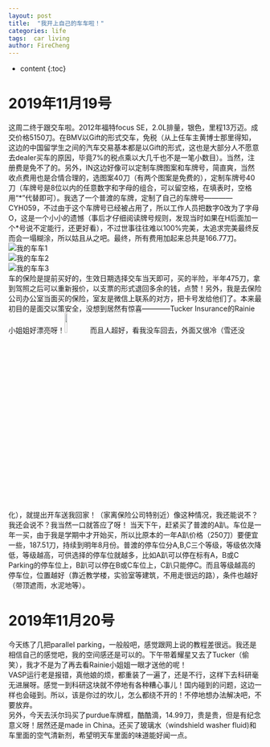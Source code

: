 ```yaml
---
layout: post
title:  "我开上自己的车车啦！"
categories: life
tags:  car living  
author: FireCheng
---
```


* content
{:toc}

# 2019年11月19号  

这周二终于跟交车啦。2012年福特focus SE，2.0L排量，银色，里程13万迈。成交价格5150刀。在BMV以Gift的形式交车，免税（从上任车主黄博士那里得知，这边的中国留学生之间的汽车交易基本都是以Gift的形式，这也是大部分人不愿意去dealer买车的原因，毕竟7%的税点乘以大几千也不是一笔小数目）。当然，注册费是免不了的。另外，IN这边好像可以定制车牌图案和车牌号，简直爽，当然收点费用也是合情合理的，选图案40刀（有两个图案是免费的），定制车牌号40刀（车牌号是8位以内的任意数字和字母的组合，可以留空格，在填表时，空格用“\*”代替即可）。我选了一个普渡的车牌，定制了自己的车牌号————CYH059，不过由于这个车牌号已经被占用了，所以工作人员把数字0改为了字母O，这是一个小小的遗憾（事后才仔细阅读牌号规则，发现当时如果在H后面加一个\*号说不定能行，还更好看），不过世事往往难以100%完美，太追求完美最终反而会一塌糊涂，所以姑且从之吧。最终，所有费用加起来总共是166.77刀。  
![我的车车1](https://purdue0-my.sharepoint.com/:i:/g/personal/cheng509_purdue_edu/Ebv770F7_PRDsZY72wqMgucBj3cGBFh59MlVW4BdryMX4w?e=bDisbm)  
![我的车车2](https://purdue0-my.sharepoint.com/:i:/g/personal/cheng509_purdue_edu/ES4A2M5s0jdNq8t2oiAt7qYBRVwl2sBMNBwlN0hgy3rsHw?e=PjRZzr)  
![我的车车3](https://purdue0-my.sharepoint.com/:i:/g/personal/cheng509_purdue_edu/EfsRoAI6kQZGvgVimfv4DpgBEmKsGrXdBfqPJ0CpeqFo8g?e=SQBCRG)  
车的保险是提前买好的，生效日期选择交车当天即可，买的半险，半年475刀，拿到驾照之后可以重新报价，以支票的形式退回多余的钱，点赞！另外，我是去保险公司办公室当面买的保险，室友是微信上联系的对方，把卡号发给他们了。本来最初目的是面交以策安全，没想到居然有惊喜————Tucker Insurance的Rainie小姐姐好漂亮呀！<img src="http://ww1.sinaimg.cn/large/9150e4e5gy1g5hfde064wg208c08cq6l.gif" width="10%">而且人超好，看我没车回去，外面又很冷（雪还没化），就提出开车送我回家！（家离保险公司特别近）像这种情况，我还能说不？我还会说不？我当然一口就答应了呀！
当天下午，赶紧买了普渡的A趴。车位是一年一买，由于我是学期中才开始买，所以比原本的一年A趴价格（250刀）要便宜一些，187.51刀，持续到明年8月份。普渡的停车位分A,B,C三个等级，等级依次降低，等级越高，可供选择的停车位就越多，比如A趴可以停在标有A，B或C Parking的停车位上，B趴可以停在B或C车位上，C趴只能停C。而且等级越高的停车位，位置越好（靠近教学楼，实验室等建筑，不用走很远的路），条件也越好（带顶遮雨，水泥地等）。  

# 2019年11月20号  

今天练了几把parallel parking，一般般吧，感觉跟网上说的教程差很远。我还是相信自己的感觉吧，我的空间感还是可以的。下午带着耀星又去了Tucker（偷笑），我才不是为了再去看Rainie小姐姐一眼才送他的呢！  
VASP运行老是报错，真他娘的烦，都重装了一遍了，还是不行，这样下去科研毫无进展呀。感觉一到科研这块就不停地有各种糟心事儿！国内碰到的问题，这边一样也会碰到。所以，该是你过的坎儿，怎么都绕不开的！不停地想办法解决吧，不要放弃。  
另外，今天去沃尔玛买了purdue车牌框，酷酷滴，14.99刀，贵是贵，但是有纪念意义呀！居然还是made in China。还买了玻璃水（windshield washer fluid)和车里面的空气清新剂，希望明天车里面的味道能好闻一点。  


